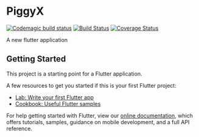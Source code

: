 # PiggyX

[![Codemagic build status](https://api.codemagic.io/apps/5e5172a747dcea4e81e488dd/5e5172a747dcea4e81e488dc/status_badge.svg)](https://codemagic.io/apps/5e5172a747dcea4e81e488dd/5e5172a747dcea4e81e488dc/latest_build)
[![Build Status](https://travis-ci.com/Mastersam07/PiggyX.svg?branch=master)](https://travis-ci.com/Mastersam07/PiggyX)
[![Coverage Status](https://coveralls.io/repos/github/Mastersam07/PiggyX/badge.svg?branch=master)](https://coveralls.io/github/Mastersam07/PiggyX?branch=master)

A new flutter application
## Getting Started

This project is a starting point for a Flutter application.

A few resources to get you started if this is your first Flutter project:

- [Lab: Write your first Flutter app](https://flutter.dev/docs/get-started/codelab)
- [Cookbook: Useful Flutter samples](https://flutter.dev/docs/cookbook)

For help getting started with Flutter, view our
[online documentation](https://flutter.dev/docs), which offers tutorials,
samples, guidance on mobile development, and a full API reference.
